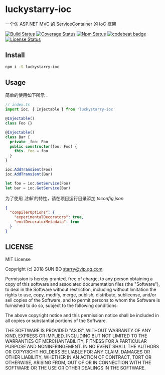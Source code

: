# luckystarry-ioc

一个仿 ASP.NET MVC 的 ServiceContainer 的 IoC 框架

[![Build Status](https://www.travis-ci.org/LuckyStarry/luckystarry-ioc.svg?branch=master)](https://www.travis-ci.org/LuckyStarry/luckystarry-ioc?branch=master)
[![Coverage Status](https://coveralls.io/repos/github/LuckyStarry/luckystarry-mvc/badge.svg?branch=master)](https://coveralls.io/github/LuckyStarry/luckystarry-ioc?branch=master)
[![Npm Status](https://img.shields.io/npm/v/luckystarry-ioc.svg)](https://www.npmjs.com/package/luckystarry-ioc)
[![codebeat badge](https://codebeat.co/badges/f1c54a62-2552-484f-92d5-fd3166e3d468)](https://codebeat.co/projects/github-com-luckystarry-luckystarry-ioc-master)
[![License Status](https://img.shields.io/badge/License-MIT-brightgreen.svg)](https://raw.githubusercontent.com/LuckyStarry/luckystarry-ioc/master/LICENSE)

## Install

```bash
npm i -S luckystarry-ioc
```

## Usage

简单的使用如下所示：

```typescript
// index.ts
import ioc, { Injectable } from 'luckystarry-ioc'

@Injectable()
class Foo {}

@Injectable()
class Bar {
  private _foo: Foo
  public constructor(foo: Foo) {
    this._foo = foo
  }
}

ioc.AddTransient(Foo)
ioc.AddTransient(Bar)

let foo = ioc.GetService(Foo)
let bar = ioc.GetService(Bar)
```

为了使用 _注解_ 的特性，请在项目运行目录添加 _tsconfig.json_

```json
{
  "compilerOptions": {
    "experimentalDecorators": true,
    "emitDecoratorMetadata": true
  }
}
```

## LICENSE

MIT License

Copyright (c) 2018 SUN BO <starry@vip.qq.com>

Permission is hereby granted, free of charge, to any person obtaining a copy
of this software and associated documentation files (the "Software"), to deal
in the Software without restriction, including without limitation the rights
to use, copy, modify, merge, publish, distribute, sublicense, and/or sell
copies of the Software, and to permit persons to whom the Software is
furnished to do so, subject to the following conditions:

The above copyright notice and this permission notice shall be included in all
copies or substantial portions of the Software.

THE SOFTWARE IS PROVIDED "AS IS", WITHOUT WARRANTY OF ANY KIND, EXPRESS OR
IMPLIED, INCLUDING BUT NOT LIMITED TO THE WARRANTIES OF MERCHANTABILITY,
FITNESS FOR A PARTICULAR PURPOSE AND NONINFRINGEMENT. IN NO EVENT SHALL THE
AUTHORS OR COPYRIGHT HOLDERS BE LIABLE FOR ANY CLAIM, DAMAGES OR OTHER
LIABILITY, WHETHER IN AN ACTION OF CONTRACT, TORT OR OTHERWISE, ARISING FROM,
OUT OF OR IN CONNECTION WITH THE SOFTWARE OR THE USE OR OTHER DEALINGS IN THE
SOFTWARE.
